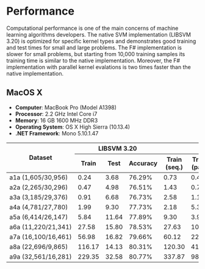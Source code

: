 # Performance

Computational performance is one of the main concerns of machine learning algorithms developers. The native SVM 
implementation (LIBSVM 3.20) is optimized for specific kernel types and demonstrates good training and test times for small and large problems. The F# implementation is slower for small problems, but starting from 10,000 training samples its training time is similar to the native implementation. Moreover, the F# implementation with parallel kernel evalations is two times faster than the native implementation.

## MacOS X

 * **Computer**: MacBook Pro (Model A1398)
 * **Processor**: 2.2 GHz Intel Core i7
 * **Memory**: 16 GB 1600 MHz DDR3
 * **Operating System**: OS X High Sierra (10.13.4) 
 * **.NET Framework**: Mono 5.10.1.47

 <table>
    <thead>
        <tr>
            <th rowspan="3">Dataset</th>
        </tr>
        <tr>
            <th colspan="3">LIBSVM 3.20</th>
            <th colspan="4">Semagle</th>
        </tr>
        <tr>
            <!-- LIBSVM -->
            <th>Train</th>
            <th>Test</th>
            <th>Accuracy</th>
            <!-- Semagle -->
            <th>Train (seq.)</th>
            <th>Train (par.)</th>
            <th>Test</th>
            <th>Accuracy</th>
        </tr>
    </thead>
    <tbody>
        <tr>
            <td>a1a&nbsp;(1,605/30,956)</td>
            <!-- LIBSVM -->
            <td>0.24</td>
            <td>3.68</td>
            <td>76.29%</td>
            <!-- Semagle -->
            <td>0.73</td>
            <td>0.49</td>
            <td>10.03</td>
            <td>84.20%</td>
        </tr>
        <tr>
            <td>a2a&nbsp;(2,265/30,296)</td>
            <!-- LIBSVM -->
            <td>0.47</td>
            <td>4.98</td>
            <td>76.51%</td>
            <!-- Semagle -->
            <td>1.43</td>
            <td>0.70</td>
            <td>14.34</td>
            <td>84.17%</td>
        </tr>
        <tr>
            <td>a3a&nbsp;(3,185/29,376)</td>
            <!-- LIBSVM -->
            <td>0.91</td>
            <td>6.68</td>
            <td>76.73%</td>
            <!-- Semagle -->
            <td>2.58</td>
            <td>1.13</td>
            <td>17.66</td>
            <td>84.18%</td>
        </tr>
        <tr>
            <td>a4a&nbsp;(4,781/27,780)</td>
            <!-- LIBSVM -->
            <td>1.99</td>
            <td>9.30</td>
            <td>77.73%</td>
            <!-- Semagle -->
            <td>2.18</td>
            <td>5.37</td>
            <td>24.51</td>
            <td>84.38%</td>
        </tr>
        <tr>
            <td>a5a&nbsp;(6,414/26,147)</td>
            <!-- LIBSVM -->
            <td>5.84</td>
            <td>11.64</td>
            <td>77.89%</td>
            <!-- Semagle -->
            <td>9.30</td>
            <td>3.94</td>
            <td>30.61</td>
            <td>84.57%</td>
        </tr>
        <tr>
            <td>a6a&nbsp;(11,220/21,341)</td>
            <!-- LIBSVM -->
            <td>27.58</td>
            <td>15.80</td>
            <td>78.53%</td>
            <!-- Semagle -->
            <td>27.63</td>
            <td>10.41</td>
            <td>43.02</td>
            <td>84.64%</td>
        </tr>
        <tr>
            <td>a7a&nbsp;(16,100/16,461)</td>
            <!-- LIBSVM -->
            <td>56.98</td>
            <td>16.82</td>
            <td>79.66%</td>
            <!-- Semagle -->
            <td>60.12</td>
            <td>22.91</td>
            <td>47.52</td>
            <td>84.68%</td>
        </tr>
        <tr>
            <td>a8a&nbsp;(22,696/9,865)</td>
            <!-- LIBSVM -->
            <td>116.17</td>
            <td>14.13</td>
            <td>80.31%</td>
            <!-- Semagle -->
            <td>120.30</td>
            <td>41.39</td>
            <td>44.72</td>
            <td>85.40%</td>
        </tr>
        <tr>
            <td>a9a&nbsp;(32,561/16,281)</td>
            <!-- LIBSVM -->
            <td>229.35</td>
            <td>32.58</td>
            <td>80.77%</td>
            <!-- Semagle -->
            <td>337.87</td>
            <td>98.75</td>
            <td>95.38</td>
            <td>85.03%</td>
        </tr>
    </tbody>
 </table>
